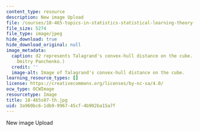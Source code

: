 ```yaml
---
content_type: resource
description: New image Upload
file: /courses/18-465-topics-in-statistics-statistical-learning-theory-spring-2007/3a960bc61db9996745cf4b902ba15a7f_18-465s07-th.jpg
file_size: 5274
file_type: image/jpeg
hide_download: true
hide_download_original: null
image_metadata:
  caption: d2 represents Talagrand's convex-hull distance on the cube. (Image by Prof.
    Dmitry Panchenko.)
  credit: ''
  image-alt: Image of Talagrand's convex-hull distance on the cube.
learning_resource_types: []
license: https://creativecommons.org/licenses/by-nc-sa/4.0/
ocw_type: OCWImage
resourcetype: Image
title: 18-465s07-th.jpg
uid: 3a960bc6-1db9-9967-45cf-4b902ba15a7f
---
```

New image Upload